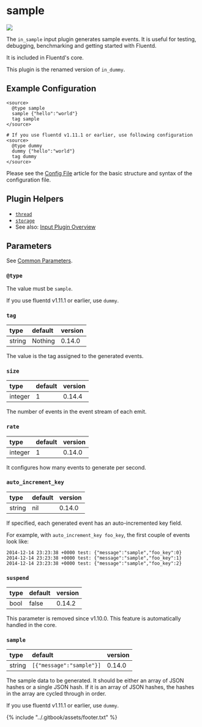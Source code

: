 # sample

![](../.gitbook/assets/dummy.png)

The `in_sample` input plugin generates sample events. It is useful for testing, debugging, benchmarking and getting started with Fluentd.

It is included in Fluentd's core.

This plugin is the renamed version of `in_dummy`.

## Example Configuration

```text
<source>
  @type sample
  sample {"hello":"world"}
  tag sample
</source>

# If you use fluentd v1.11.1 or earlier, use following configuration
<source>
  @type dummy
  dummy {"hello":"world"}
  tag dummy
</source>
```

Please see the [Config File](../configuration/config-file.md) article for the basic structure and syntax of the configuration file.

## Plugin Helpers

* [`thread`](../plugin-helper-overview/api-plugin-helper-thread.md)
* [`storage`](../plugin-helper-overview/api-plugin-helper-storage.md)
* See also: [Input Plugin Overview](./)

## Parameters

See [Common Parameters](../configuration/plugin-common-parameters.md).

### `@type`

The value must be `sample`.

If you use fluentd v1.11.1 or earlier, use `dummy`.

### `tag`

| type | default | version |
| :--- | :--- | :--- |
| string | Nothing | 0.14.0 |

The value is the tag assigned to the generated events.

### `size`

| type | default | version |
| :--- | :--- | :--- |
| integer | 1 | 0.14.4 |

The number of events in the event stream of each emit.

### `rate`

| type | default | version |
| :--- | :--- | :--- |
| integer | 1 | 0.14.0 |

It configures how many events to generate per second.

### `auto_increment_key`

| type | default | version |
| :--- | :--- | :--- |
| string | nil | 0.14.0 |

If specified, each generated event has an auto-incremented key field.

For example, with `auto_increment_key foo_key`, the first couple of events look like:

```text
2014-12-14 23:23:38 +0000 test: {"message":"sample","foo_key":0}
2014-12-14 23:23:38 +0000 test: {"message":"sample","foo_key":1}
2014-12-14 23:23:38 +0000 test: {"message":"sample","foo_key":2}
```

### `suspend`

| type | default | version |
| :--- | :--- | :--- |
| bool | false | 0.14.2 |

This parameter is removed since v1.10.0. This feature is automatically handled in the core.

### `sample`

| type | default | version |
| :--- | :--- | :--- |
| string | `[{"message":"sample"}]` | 0.14.0 |

The sample data to be generated. It should be either an array of JSON hashes or a single JSON hash. If it is an array of JSON hashes, the hashes in the array are cycled through in order.

If you use fluentd v1.11.1 or earlier, use `dummy`.

{% include "../.gitbook/assets/footer.txt" %}
